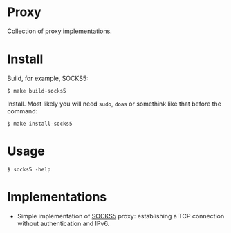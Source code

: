 # Proxy

Collection of proxy implementations.

# Install

Build, for example, SOCKS5:

```
$ make build-socks5
```

Install. Most likely you will need `sudo`, `doas` or somethink like that before the command:

```
$ make install-socks5
```

# Usage

```
$ socks5 -help
```

# Implementations

- Simple implementation of [SOCKS5](https://www.ietf.org/rfc/rfc1928.txt) proxy: establishing a TCP connection without authentication and IPv6.
